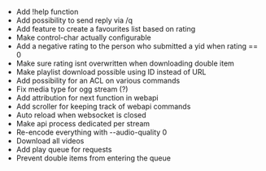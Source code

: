 - Add !help function
- Add possibility to send reply via /q
- Add feature to create a favourites list based on rating
- Make control-char actually configurable
- Add a negative rating to the person who submitted a yid when rating == 0
- Make sure rating isnt overwritten when downloading double item
- Make playlist download possible using ID instead of URL
- Add possibility for an ACL on various commands
- Fix media type for ogg stream (?)
- Add attribution for next function in webapi
- Add scroller for keeping track of webapi commands
- Auto reload when websocket is closed
- Make api process dedicated per stream
- Re-encode everything with --audio-quality 0
- Download all videos
- Add play queue for requests
- Prevent double items from entering the queue
